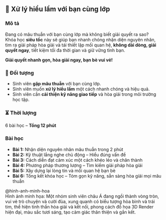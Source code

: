 ## 📌 Xử lý hiểu lầm với bạn cùng lớp

### Mô tả  
Đang có mâu thuẫn với bạn cùng lớp mà không biết giải quyết ra sao?  
Khóa học **siêu tốc** này sẽ giúp bạn nhanh chóng nhận diện nguyên nhân, tìm ra giải pháp hòa giải và tái thiết lập mối quan hệ, **không dài dòng, giải quyết ngay**, tiết kiệm tối đa thời gian và giữ vững tình bạn.

**Giải quyết nhanh gọn, hòa giải ngay, bạn bè vui vẻ!**

### 🎯 Đối tượng  
- Sinh viên **gặp mâu thuẫn** với bạn cùng lớp.  
- Sinh viên muốn **xử lý hiểu lầm** một cách nhanh chóng và hiệu quả.  
- Sinh viên cần **cải thiện kỹ năng giao tiếp** và hòa giải trong môi trường học tập.  

### ⏳ Thời lượng  
6 bài học – **Tổng 12 phút**  

### Bài học  
- **Bài 1:** Nhận diện nguyên nhân mâu thuẫn trong 2 phút  
- **Bài 2:** Kỹ thuật lắng nghe chủ động – Hiểu đúng vấn đề  
- **Bài 3:** Cách diễn đạt cảm xúc một cách khéo léo và chân thành  
- **Bài 4:** Phương pháp thương lượng – Tìm kiếm giải pháp hòa giải  
- **Bài 5:** Xây dựng lại lòng tin và mối quan hệ bạn bè  
- **Bài 6:** Tổng kết khóa học – Tóm gọn kỹ năng, sẵn sàng hòa giải mọi mâu thuẫn  

@hinh-anh-minh-hoa  
Hình ảnh minh họa: Một nhóm sinh viên châu Á đang ngồi thành vòng tròn, vui vẻ trò chuyện và cười đùa, xung quanh có biểu tượng hòa bình và trái tim, thể hiện tinh thần hòa giải và kết nối, phong cách đồ họa 3D Render hiện đại, màu sắc tươi sáng, tạo cảm giác thân thiện và gắn kết.
